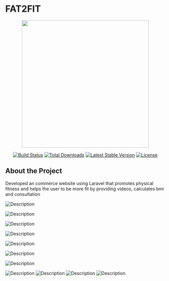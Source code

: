 # FAT2FIT

<p align="center">
  <a href="https://laravel.com" target="_blank">
    <img src="https://raw.githubusercontent.com/laravel/art/master/logo-lockup/5%20SVG/2%20CMYK/1%20Full%20Color/laravel-logolockup-cmyk-red.svg" width="400">
  </a>
</p>

<p align="center">
  <a href="https://travis-ci.org/laravel/framework"><img src="https://travis-ci.org/laravel/framework.svg" alt="Build Status"></a>
  <a href="https://packagist.org/packages/laravel/framework"><img src="https://img.shields.io/packagist/dt/laravel/framework" alt="Total Downloads"></a>
  <a href="https://packagist.org/packages/laravel/framework"><img src="https://img.shields.io/packagist/v/laravel/framework" alt="Latest Stable Version"></a>
  <a href="https://packagist.org/packages/laravel/framework"><img src="https://img.shields.io/packagist/l/laravel/framework" alt="License"></a>
</p>

## About the Project
Developed an commerce website using Laravel that promotes physical fitness and helps the user to be more fit by providing videos, calculates bmi and consultation


![Description](https://github.com/TarannumAhmedNowshin/fat2fit/blob/TarannumAhmedNowshin-patch-1-1/image63.png)


![Description](https://github.com/TarannumAhmedNowshin/fat2fit/blob/TarannumAhmedNowshin-patch-1-1/image64.png)


![Description](https://github.com/TarannumAhmedNowshin/fat2fit/blob/TarannumAhmedNowshin-patch-1-1/image65.png)

![Description](https://github.com/TarannumAhmedNowshin/fat2fit/blob/TarannumAhmedNowshin-patch-1-1/image66.png)


![Description](https://github.com/TarannumAhmedNowshin/fat2fit/blob/TarannumAhmedNowshin-patch-1-1/image67.png)

![Description](https://github.com/TarannumAhmedNowshin/fat2fit/blob/TarannumAhmedNowshin-patch-1-1/image68.png)

![Description](https://github.com/TarannumAhmedNowshin/fat2fit/blob/TarannumAhmedNowshin-patch-1-1/image69.png)

![Description](https://github.com/TarannumAhmedNowshin/fat2fit/blob/TarannumAhmedNowshin-patch-1-1/image70.png)
![Description](https://github.com/TarannumAhmedNowshin/fat2fit/blob/TarannumAhmedNowshin-patch-1-1/image71.png)
![Description](https://github.com/TarannumAhmedNowshin/fat2fit/blob/TarannumAhmedNowshin-patch-1-1/image72.png)
![Description](https://github.com/TarannumAhmedNowshin/fat2fit/blob/TarannumAhmedNowshin-patch-1-1/image73.png)


